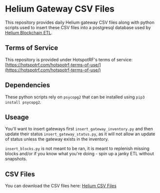 # Helium Gateway CSV Files

This repository provides daily Helium gateway CSV files along with python scripts used to insert these CSV files into a postgresql database used by [Helium Blockchain ETL](https://github.com/helium/blockchain-etl "Helium Blockchain ETL").

## Terms of Service

This repository is provided under HotspotRF's terms of service: [https://hotspotrf.com/hotspotrf-terms-of-use/](https://hotspotrf.com/hotspotrf-terms-of-use/)

## Dependencies

These python scripts rely on `psycopg2` that can be installed using `pip3 install psycopg2`.

## Useage

You'll want to insert gateways first `insert_gateway_inventory.py` and then update their status `insert_gateway_status.py`, as it will not allow an update of status unless the gateway exists in the inventory.

`insert_blocks.py` is not meant to be ran, it is meant to replenish missing blocks and/or if you know what you're doing - spin up a janky ETL without snapshots.

## CSV Files

You can download the CSV files here: [Helium CSV Files](https://storage.googleapis.com/hotspotrf_csv_files/2022-04-15-04-52-21_files.zip "Helium CSV Files")
